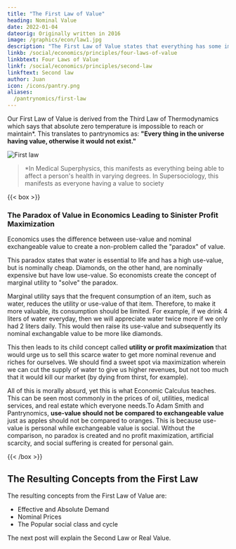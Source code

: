 ```yaml
---
title: "The First Law of Value"
heading: Nominal Value
date: 2022-01-04
dateorig: Originally written in 2016
image: /graphics/econ/law1.jpg
description: "The First Law of Value states that everything has some importance, as a nominal value. "
linkb: /social/economics/principles/four-laws-of-value
linkbtext: Four Laws of Value
linkf: /social/economics/principles/second-law
linkftext: Second law
author: Juan
icon: /icons/pantry.png
aliases:
  /pantrynomics/first-law
---
```


<!-- ### The First Law of Value: Everything has a Value as Nominal Prices -->


Our First Law of Value is derived from the Third Law of Thermodynamics which says that absolute zero temperature is impossible to reach or maintain*. This translates to pantrynomics as: **"Every thing in the universe having value, otherwise it would not exist."** 


![First law](/graphics/econ/law1.jpg)

> *In Medical Superphysics, this manifests as everything being able to affect a person's health in varying degrees. In Supersociology, this manifests as everyone having a value to society



{{< box >}}

<h3>The Paradox of Value in Economics Leading to Sinister Profit Maximization</h3>

<p>Economics uses the difference between use-value and nominal exchangeable value to create a non-problem called the "paradox" of value.</p>

<p>This paradox states that water is essential to life and has a high use-value, but is nominally cheap. Diamonds, on the other hand, are nominally expensive but have low use-value. So economists create the concept of marginal utility to "solve" the paradox.</p>

<p>Marginal utility says that the frequent consumption of an item, such as water, reduces the utility or use-value of that item. Therefore, to make it more valuable, its consumption should be limited. For example, if we drink 4 liters of water everyday, then we will appreciate water twice more if we only had 2 liters daily. This would then raise its use-value and subsequently its nominal exchangable value to be more like diamonds.</p>

<p>This then leads to its child concept called <b>utility or profit maximization</b> that would urge us to sell this scarce water to get more nominal revenue and riches for ourselves. We should find a sweet spot via maximization wherein we can cut the supply of water to give us higher revenues, but not too much that it would kill our market (by dying from thirst, for example).</p> 


<p>All of this is morally absurd, yet this is what Economic Calculus teaches. This can be seen most commonly in the prices of oil, utilities, medical services, and real estate which everyone needs.To Adam Smith and Pantrynomics, <b>use-value should not be compared to exchangeable value</b> just as apples should not be compared to oranges. This is because use-value is personal while exchangeable value is social. Without the comparison, no paradox is created and no profit maximization, artificial scarcity, and social suffering is created for personal gain.</p>

{{< /box >}}


## The Resulting Concepts from the First Law

The resulting concepts from the First Law of Value are:

- Effective and Absolute Demand
- Nominal Prices
- The Popular social class and cycle

The next post will explain the Second Law or Real Value.
